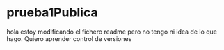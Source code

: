 # prueba1Publica

hola estoy modificando el fichero readme pero no tengo ni idea de lo que hago. Quiero aprender control de versiones
